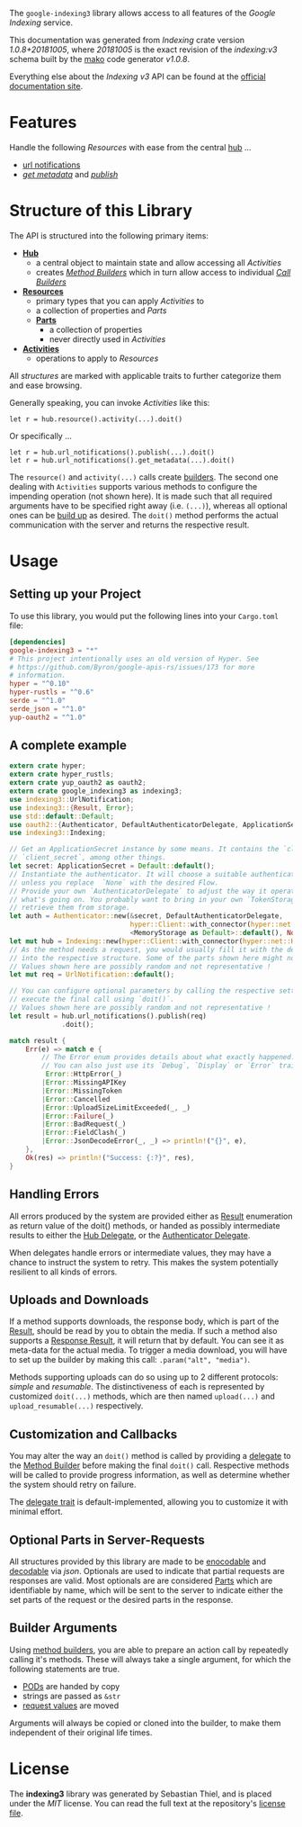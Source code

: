 <!---
DO NOT EDIT !
This file was generated automatically from 'src/mako/api/README.md.mako'
DO NOT EDIT !
-->
The `google-indexing3` library allows access to all features of the *Google Indexing* service.

This documentation was generated from *Indexing* crate version *1.0.8+20181005*, where *20181005* is the exact revision of the *indexing:v3* schema built by the [mako](http://www.makotemplates.org/) code generator *v1.0.8*.

Everything else about the *Indexing* *v3* API can be found at the
[official documentation site](https://developers.google.com/search/apis/indexing-api/).
# Features

Handle the following *Resources* with ease from the central [hub](https://docs.rs/google-indexing3/1.0.8+20181005/google_indexing3/struct.Indexing.html) ... 

* [url notifications](https://docs.rs/google-indexing3/1.0.8+20181005/google_indexing3/struct.UrlNotification.html)
 * [*get metadata*](https://docs.rs/google-indexing3/1.0.8+20181005/google_indexing3/struct.UrlNotificationGetMetadataCall.html) and [*publish*](https://docs.rs/google-indexing3/1.0.8+20181005/google_indexing3/struct.UrlNotificationPublishCall.html)




# Structure of this Library

The API is structured into the following primary items:

* **[Hub](https://docs.rs/google-indexing3/1.0.8+20181005/google_indexing3/struct.Indexing.html)**
    * a central object to maintain state and allow accessing all *Activities*
    * creates [*Method Builders*](https://docs.rs/google-indexing3/1.0.8+20181005/google_indexing3/trait.MethodsBuilder.html) which in turn
      allow access to individual [*Call Builders*](https://docs.rs/google-indexing3/1.0.8+20181005/google_indexing3/trait.CallBuilder.html)
* **[Resources](https://docs.rs/google-indexing3/1.0.8+20181005/google_indexing3/trait.Resource.html)**
    * primary types that you can apply *Activities* to
    * a collection of properties and *Parts*
    * **[Parts](https://docs.rs/google-indexing3/1.0.8+20181005/google_indexing3/trait.Part.html)**
        * a collection of properties
        * never directly used in *Activities*
* **[Activities](https://docs.rs/google-indexing3/1.0.8+20181005/google_indexing3/trait.CallBuilder.html)**
    * operations to apply to *Resources*

All *structures* are marked with applicable traits to further categorize them and ease browsing.

Generally speaking, you can invoke *Activities* like this:

```Rust,ignore
let r = hub.resource().activity(...).doit()
```

Or specifically ...

```ignore
let r = hub.url_notifications().publish(...).doit()
let r = hub.url_notifications().get_metadata(...).doit()
```

The `resource()` and `activity(...)` calls create [builders][builder-pattern]. The second one dealing with `Activities` 
supports various methods to configure the impending operation (not shown here). It is made such that all required arguments have to be 
specified right away (i.e. `(...)`), whereas all optional ones can be [build up][builder-pattern] as desired.
The `doit()` method performs the actual communication with the server and returns the respective result.

# Usage

## Setting up your Project

To use this library, you would put the following lines into your `Cargo.toml` file:

```toml
[dependencies]
google-indexing3 = "*"
# This project intentionally uses an old version of Hyper. See
# https://github.com/Byron/google-apis-rs/issues/173 for more
# information.
hyper = "^0.10"
hyper-rustls = "^0.6"
serde = "^1.0"
serde_json = "^1.0"
yup-oauth2 = "^1.0"
```

## A complete example

```Rust
extern crate hyper;
extern crate hyper_rustls;
extern crate yup_oauth2 as oauth2;
extern crate google_indexing3 as indexing3;
use indexing3::UrlNotification;
use indexing3::{Result, Error};
use std::default::Default;
use oauth2::{Authenticator, DefaultAuthenticatorDelegate, ApplicationSecret, MemoryStorage};
use indexing3::Indexing;

// Get an ApplicationSecret instance by some means. It contains the `client_id` and 
// `client_secret`, among other things.
let secret: ApplicationSecret = Default::default();
// Instantiate the authenticator. It will choose a suitable authentication flow for you, 
// unless you replace  `None` with the desired Flow.
// Provide your own `AuthenticatorDelegate` to adjust the way it operates and get feedback about 
// what's going on. You probably want to bring in your own `TokenStorage` to persist tokens and
// retrieve them from storage.
let auth = Authenticator::new(&secret, DefaultAuthenticatorDelegate,
                              hyper::Client::with_connector(hyper::net::HttpsConnector::new(hyper_rustls::TlsClient::new())),
                              <MemoryStorage as Default>::default(), None);
let mut hub = Indexing::new(hyper::Client::with_connector(hyper::net::HttpsConnector::new(hyper_rustls::TlsClient::new())), auth);
// As the method needs a request, you would usually fill it with the desired information
// into the respective structure. Some of the parts shown here might not be applicable !
// Values shown here are possibly random and not representative !
let mut req = UrlNotification::default();

// You can configure optional parameters by calling the respective setters at will, and
// execute the final call using `doit()`.
// Values shown here are possibly random and not representative !
let result = hub.url_notifications().publish(req)
             .doit();

match result {
    Err(e) => match e {
        // The Error enum provides details about what exactly happened.
        // You can also just use its `Debug`, `Display` or `Error` traits
         Error::HttpError(_)
        |Error::MissingAPIKey
        |Error::MissingToken
        |Error::Cancelled
        |Error::UploadSizeLimitExceeded(_, _)
        |Error::Failure(_)
        |Error::BadRequest(_)
        |Error::FieldClash(_)
        |Error::JsonDecodeError(_, _) => println!("{}", e),
    },
    Ok(res) => println!("Success: {:?}", res),
}

```
## Handling Errors

All errors produced by the system are provided either as [Result](https://docs.rs/google-indexing3/1.0.8+20181005/google_indexing3/enum.Result.html) enumeration as return value of 
the doit() methods, or handed as possibly intermediate results to either the 
[Hub Delegate](https://docs.rs/google-indexing3/1.0.8+20181005/google_indexing3/trait.Delegate.html), or the [Authenticator Delegate](https://docs.rs/yup-oauth2/*/yup_oauth2/trait.AuthenticatorDelegate.html).

When delegates handle errors or intermediate values, they may have a chance to instruct the system to retry. This 
makes the system potentially resilient to all kinds of errors.

## Uploads and Downloads
If a method supports downloads, the response body, which is part of the [Result](https://docs.rs/google-indexing3/1.0.8+20181005/google_indexing3/enum.Result.html), should be
read by you to obtain the media.
If such a method also supports a [Response Result](https://docs.rs/google-indexing3/1.0.8+20181005/google_indexing3/trait.ResponseResult.html), it will return that by default.
You can see it as meta-data for the actual media. To trigger a media download, you will have to set up the builder by making
this call: `.param("alt", "media")`.

Methods supporting uploads can do so using up to 2 different protocols: 
*simple* and *resumable*. The distinctiveness of each is represented by customized 
`doit(...)` methods, which are then named `upload(...)` and `upload_resumable(...)` respectively.

## Customization and Callbacks

You may alter the way an `doit()` method is called by providing a [delegate](https://docs.rs/google-indexing3/1.0.8+20181005/google_indexing3/trait.Delegate.html) to the 
[Method Builder](https://docs.rs/google-indexing3/1.0.8+20181005/google_indexing3/trait.CallBuilder.html) before making the final `doit()` call. 
Respective methods will be called to provide progress information, as well as determine whether the system should 
retry on failure.

The [delegate trait](https://docs.rs/google-indexing3/1.0.8+20181005/google_indexing3/trait.Delegate.html) is default-implemented, allowing you to customize it with minimal effort.

## Optional Parts in Server-Requests

All structures provided by this library are made to be [enocodable](https://docs.rs/google-indexing3/1.0.8+20181005/google_indexing3/trait.RequestValue.html) and 
[decodable](https://docs.rs/google-indexing3/1.0.8+20181005/google_indexing3/trait.ResponseResult.html) via *json*. Optionals are used to indicate that partial requests are responses 
are valid.
Most optionals are are considered [Parts](https://docs.rs/google-indexing3/1.0.8+20181005/google_indexing3/trait.Part.html) which are identifiable by name, which will be sent to 
the server to indicate either the set parts of the request or the desired parts in the response.

## Builder Arguments

Using [method builders](https://docs.rs/google-indexing3/1.0.8+20181005/google_indexing3/trait.CallBuilder.html), you are able to prepare an action call by repeatedly calling it's methods.
These will always take a single argument, for which the following statements are true.

* [PODs][wiki-pod] are handed by copy
* strings are passed as `&str`
* [request values](https://docs.rs/google-indexing3/1.0.8+20181005/google_indexing3/trait.RequestValue.html) are moved

Arguments will always be copied or cloned into the builder, to make them independent of their original life times.

[wiki-pod]: http://en.wikipedia.org/wiki/Plain_old_data_structure
[builder-pattern]: http://en.wikipedia.org/wiki/Builder_pattern
[google-go-api]: https://github.com/google/google-api-go-client

# License
The **indexing3** library was generated by Sebastian Thiel, and is placed 
under the *MIT* license.
You can read the full text at the repository's [license file][repo-license].

[repo-license]: https://github.com/Byron/google-apis-rsblob/master/LICENSE.md
